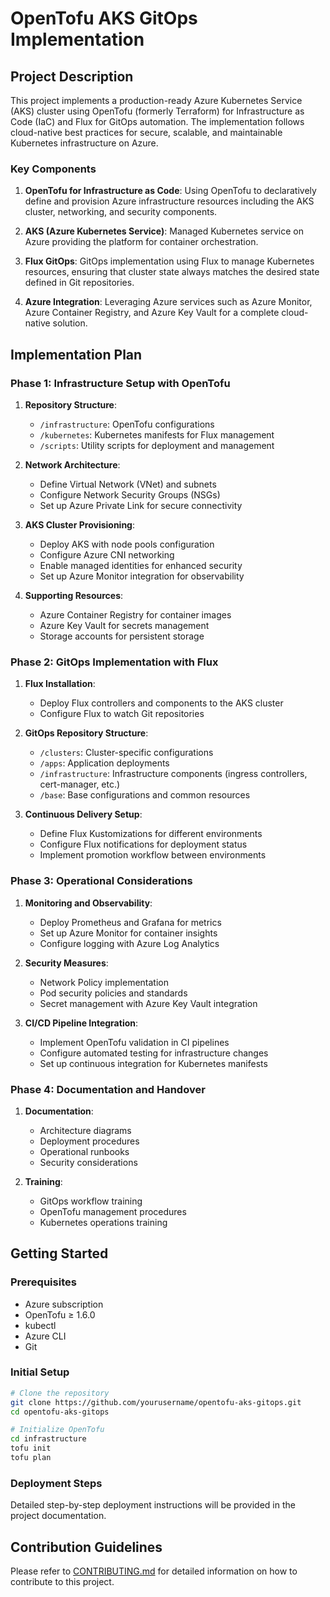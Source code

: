 # OpenTofu AKS GitOps Implementation

## Project Description

This project implements a production-ready Azure Kubernetes Service (AKS) cluster using OpenTofu (formerly Terraform) for Infrastructure as Code (IaC) and Flux for GitOps automation. The implementation follows cloud-native best practices for secure, scalable, and maintainable Kubernetes infrastructure on Azure.

### Key Components

1. **OpenTofu for Infrastructure as Code**: Using OpenTofu to declaratively define and provision Azure infrastructure resources including the AKS cluster, networking, and security components.

2. **AKS (Azure Kubernetes Service)**: Managed Kubernetes service on Azure providing the platform for container orchestration.

3. **Flux GitOps**: GitOps implementation using Flux to manage Kubernetes resources, ensuring that cluster state always matches the desired state defined in Git repositories.

4. **Azure Integration**: Leveraging Azure services such as Azure Monitor, Azure Container Registry, and Azure Key Vault for a complete cloud-native solution.

## Implementation Plan

### Phase 1: Infrastructure Setup with OpenTofu

1. **Repository Structure**:
   - `/infrastructure`: OpenTofu configurations
   - `/kubernetes`: Kubernetes manifests for Flux management
   - `/scripts`: Utility scripts for deployment and management

2. **Network Architecture**:
   - Define Virtual Network (VNet) and subnets
   - Configure Network Security Groups (NSGs)
   - Set up Azure Private Link for secure connectivity

3. **AKS Cluster Provisioning**:
   - Deploy AKS with node pools configuration
   - Configure Azure CNI networking
   - Enable managed identities for enhanced security
   - Set up Azure Monitor integration for observability

4. **Supporting Resources**:
   - Azure Container Registry for container images
   - Azure Key Vault for secrets management
   - Storage accounts for persistent storage

### Phase 2: GitOps Implementation with Flux

1. **Flux Installation**:
   - Deploy Flux controllers and components to the AKS cluster
   - Configure Flux to watch Git repositories

2. **GitOps Repository Structure**:
   - `/clusters`: Cluster-specific configurations
   - `/apps`: Application deployments
   - `/infrastructure`: Infrastructure components (ingress controllers, cert-manager, etc.)
   - `/base`: Base configurations and common resources

3. **Continuous Delivery Setup**:
   - Define Flux Kustomizations for different environments
   - Configure Flux notifications for deployment status
   - Implement promotion workflow between environments

### Phase 3: Operational Considerations

1. **Monitoring and Observability**:
   - Deploy Prometheus and Grafana for metrics
   - Set up Azure Monitor for container insights
   - Configure logging with Azure Log Analytics

2. **Security Measures**:
   - Network Policy implementation
   - Pod security policies and standards
   - Secret management with Azure Key Vault integration

3. **CI/CD Pipeline Integration**:
   - Implement OpenTofu validation in CI pipelines
   - Configure automated testing for infrastructure changes
   - Set up continuous integration for Kubernetes manifests

### Phase 4: Documentation and Handover

1. **Documentation**:
   - Architecture diagrams
   - Deployment procedures
   - Operational runbooks
   - Security considerations

2. **Training**:
   - GitOps workflow training
   - OpenTofu management procedures
   - Kubernetes operations training

## Getting Started

### Prerequisites

- Azure subscription
- OpenTofu ≥ 1.6.0
- kubectl
- Azure CLI
- Git

### Initial Setup

```bash
# Clone the repository
git clone https://github.com/yourusername/opentofu-aks-gitops.git
cd opentofu-aks-gitops

# Initialize OpenTofu
cd infrastructure
tofu init
tofu plan
```

### Deployment Steps

Detailed step-by-step deployment instructions will be provided in the project documentation.

## Contribution Guidelines

Please refer to [CONTRIBUTING.md](CONTRIBUTING.md) for detailed information on how to contribute to this project.